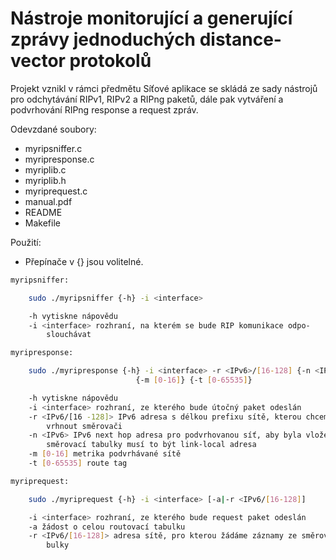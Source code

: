 # Nástroje monitorující a generující zprávy jednoduchých distance-vector protokolů

Projekt vznikl v rámci předmětu Síťové aplikace se skládá ze sady
nástrojů pro odchytávání RIPv1, RIPv2 a RIPng paketů, dále pak vytváření
a podvrhování RIPng response a request zpráv.

Odevzdané soubory:

* myripsniffer.c
* myripresponse.c
* myriplib.c
* myriplib.h
* myriprequest.c
* manual.pdf
* README
* Makefile

Použití:

* Přepínače v {} jsou volitelné.

```bash
myripsniffer:

    sudo ./myripsniffer {-h} -i <interface>

    -h vytiskne nápovědu
    -i <interface> rozhraní, na kterém se bude RIP komunikace odpo-
        slouchávat

myripresponse:

    sudo ./myripresponse {-h} -i <interface> -r <IPv6>/[16-128] {-n <IPv6>}
                            {-m [0-16]} {-t [0-65535]}

    -h vytiskne nápovědu
    -i <interface> rozhraní, ze kterého bude útočný paket odeslán
    -r <IPv6/[16 -128]> IPv6 adresa s délkou prefixu sítě, kterou chceme pod-
        vrhnout směrovači
    -n <IPv6> IPv6 next hop adresa pro podvrhovanou síť, aby byla vložena do 
        směrovací tabulky musí to být link-local adresa
    -m [0-16] metrika podvrhávané sítě
    -t [0-65535] route tag

myriprequest:

    sudo ./myriprequest {-h} -i <interface> [-a|-r <IPv6/[16-128]]

    -i <interface> rozhraní, ze kterého bude request paket odeslán
    -a žádost o celou routovací tabulku
    -r <IPv6/[16-128]> adresa sítě, pro kterou žádáme záznamy ze směrovací ta-
        bulky           
```
